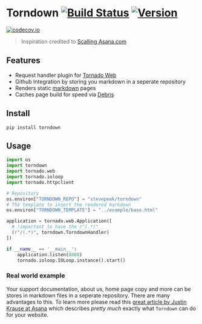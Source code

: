 # Torndown [![Build Status](https://secure.travis-ci.org/stevepeak/torndown.png)](http://travis-ci.org/stevepeak/torndown) [![Version](https://pypip.in/v/torndown/badge.png)](https://github.com/stevepeak/torndown)
[![codecov.io](https://codecov.io/github/stevepeak/torndown/coverage.svg?branch=master)](https://codecov.io/github/stevepeak/torndown?branch=master)

> Inspiration credited to [Scalling Asana.com][3]

## Features
- Request handler plugin for [Tornado Web][1]
- Github Integration by storing you markdown in a seperate repository
- Renders static [markdown][2] pages
- Caches page build for speed via [Debris][4]

## Install
`pip install torndown`

## Usage

```python
import os
import torndown
import tornado.web
import tornado.ioloop
import tornado.httpclient

# Repository
os.environ["TORNDOWN_REPO"] = "stevepeak/torndown"
# The template to insert the rendered markdown
os.environ["TORNDOWN_TEMPLATE"] = "../example/base.html"

application = tornado.web.Application([
  # !important to have the r"(.*)"
  (r"/(.*)", torndown.TorndownHandler)
])

if __name__ == '__main__':
    application.listen(8888)
    tornado.ioloop.IOLoop.instance().start()
```


### Real world example

Your support documentation, about us, home page copy and more can be stores in markdown files
in a seperate repository. There are many advantages to this. To learn more please read this
[great article by Justin Krause at Asana][3] which describes *pretty much* exactly what
`Torndown` can do for your website.

[1]: http://www.tornadoweb.org/
[2]: http://daringfireball.net/projects/markdown/
[3]: http://eng.asana.com/2014/02/scaling-asana-com/
[4]: https://github.com/stevepeak/debris
